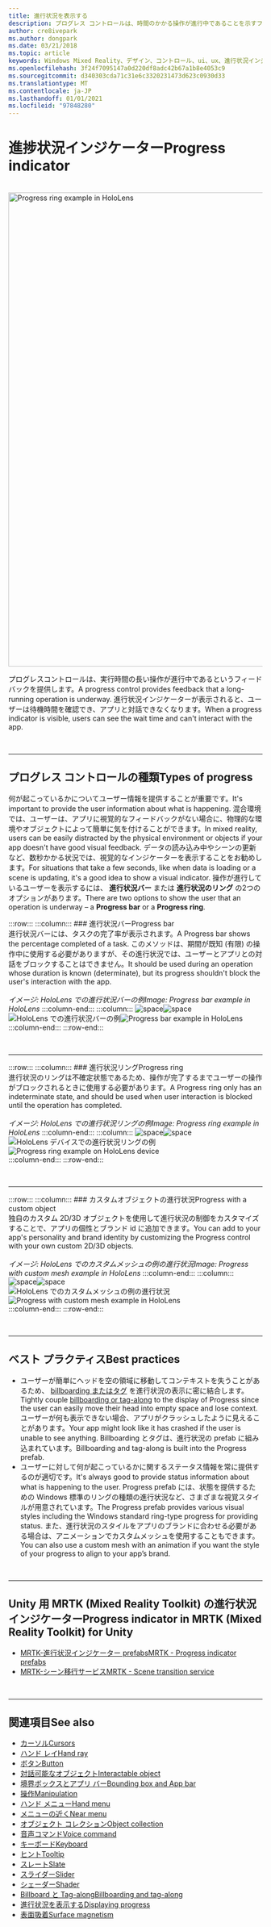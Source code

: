 ```yaml
---
title: 進行状況を表示する
description: プログレス コントロールは、時間のかかる操作が進行中であることを示すフィードバックをユーザーに返します。
author: cre8ivepark
ms.author: dongpark
ms.date: 03/21/2018
ms.topic: article
keywords: Windows Mixed Reality、デザイン、コントロール、ui、ux、進行状況インジケーター、mixed reality ヘッドセット、windows mixed reality ヘッドセット、virtual reality ヘッドセット、HoloLens、MRTK、Mixed Reality Toolkit
ms.openlocfilehash: 3f24f7095147a0d220df8adc42b67a1b8e4053c9
ms.sourcegitcommit: d340303cda71c31e6c3320231473d623c0930d33
ms.translationtype: MT
ms.contentlocale: ja-JP
ms.lasthandoff: 01/01/2021
ms.locfileid: "97848280"
---
```

# <a name="progress-indicator"></a><span data-ttu-id="318d6-104">進捗状況インジケーター</span><span class="sxs-lookup"><span data-stu-id="318d6-104">Progress indicator</span></span>

<br>

<img src="images/MRTK_ProgressIndicator.gif" alt="Progress ring example in HoloLens" width="940px">

<span data-ttu-id="318d6-105">プログレスコントロールは、実行時間の長い操作が進行中であるというフィードバックを提供します。</span><span class="sxs-lookup"><span data-stu-id="318d6-105">A progress control provides feedback that a long-running operation is underway.</span></span> <span data-ttu-id="318d6-106">進行状況インジケーターが表示されると、ユーザーは待機時間を確認でき、アプリと対話できなくなります。</span><span class="sxs-lookup"><span data-stu-id="318d6-106">When a progress indicator is visible, users can see the wait time and can't interact with the app.</span></span>

<br>

---

## <a name="types-of-progress"></a><span data-ttu-id="318d6-107">プログレス コントロールの種類</span><span class="sxs-lookup"><span data-stu-id="318d6-107">Types of progress</span></span>

<span data-ttu-id="318d6-108">何が起こっているかについてユーザー情報を提供することが重要です。</span><span class="sxs-lookup"><span data-stu-id="318d6-108">It's important to provide the user information about what is happening.</span></span> <span data-ttu-id="318d6-109">混合環境では、ユーザーは、アプリに視覚的なフィードバックがない場合に、物理的な環境やオブジェクトによって簡単に気を付けることができます。</span><span class="sxs-lookup"><span data-stu-id="318d6-109">In mixed reality, users can be easily distracted by the physical environment or objects if your app doesn't have good visual feedback.</span></span> <span data-ttu-id="318d6-110">データの読み込み中やシーンの更新など、数秒かかる状況では、視覚的なインジケーターを表示することをお勧めします。</span><span class="sxs-lookup"><span data-stu-id="318d6-110">For situations that take a few seconds, like when data is loading or a scene is updating, it's a good idea to show a visual indicator.</span></span> <span data-ttu-id="318d6-111">操作が進行しているユーザーを表示するには、 **進行状況バー** または **進行状況のリング** の2つのオプションがあります。</span><span class="sxs-lookup"><span data-stu-id="318d6-111">There are two options to show the user that an operation is underway – a **Progress bar** or a **Progress ring**.</span></span>

:::row:::
    :::column:::
        ### <a name="progress-barbr"></a><span data-ttu-id="318d6-112">進行状況バー</span><span class="sxs-lookup"><span data-stu-id="318d6-112">Progress bar</span></span><br>
        <span data-ttu-id="318d6-113">進行状況バーには、タスクの完了率が表示されます。</span><span class="sxs-lookup"><span data-stu-id="318d6-113">A Progress bar shows the percentage completed of a task.</span></span> <span data-ttu-id="318d6-114">このメソッドは、期間が既知 (有限) の操作中に使用する必要がありますが、その進行状況では、ユーザーとアプリとの対話をブロックすることはできません。</span><span class="sxs-lookup"><span data-stu-id="318d6-114">It should be used during an operation whose duration is known (determinate), but its progress shouldn't block the user's interaction with the app.</span></span><br>
        <br>
        <span data-ttu-id="318d6-115">*イメージ: HoloLens での進行状況バーの例*</span><span class="sxs-lookup"><span data-stu-id="318d6-115">*Image: Progress bar example in HoloLens*</span></span>
    :::column-end:::
        :::column:::
        <span data-ttu-id="318d6-116">![space](images/spacer-20x582.png)</span><span class="sxs-lookup"><span data-stu-id="318d6-116">![space](images/spacer-20x582.png)</span></span><br>
       <span data-ttu-id="318d6-117">![HoloLens での進行状況バーの例](images/640px-progressbar.jpg)</span><span class="sxs-lookup"><span data-stu-id="318d6-117">![Progress bar example in HoloLens](images/640px-progressbar.jpg)</span></span><br>
    :::column-end:::
:::row-end:::

<br>

---

:::row:::
    :::column:::
        ### <a name="progress-ringbr"></a><span data-ttu-id="318d6-118">進行状況リング</span><span class="sxs-lookup"><span data-stu-id="318d6-118">Progress ring</span></span><br>
        <span data-ttu-id="318d6-119">進行状況のリングは不確定状態であるため、操作が完了するまでユーザーの操作がブロックされるときに使用する必要があります。</span><span class="sxs-lookup"><span data-stu-id="318d6-119">A Progress ring only has an indeterminate state, and should be used when user interaction is blocked until the operation has completed.</span></span><br>
        <br>
        <span data-ttu-id="318d6-120">*イメージ: HoloLens での進行状況リングの例*</span><span class="sxs-lookup"><span data-stu-id="318d6-120">*Image: Progress ring example in HoloLens*</span></span>
    :::column-end:::
        :::column:::
        <span data-ttu-id="318d6-121">![space](images/spacer-20x582.png)</span><span class="sxs-lookup"><span data-stu-id="318d6-121">![space](images/spacer-20x582.png)</span></span><br>
       <span data-ttu-id="318d6-122">![HoloLens デバイスでの進行状況リングの例](images/640px-progressring.jpg)</span><span class="sxs-lookup"><span data-stu-id="318d6-122">![Progress ring example on HoloLens device](images/640px-progressring.jpg)</span></span><br>
    :::column-end:::
:::row-end:::

<br>

---

:::row:::
    :::column:::
        ### <a name="progress-with-a-custom-objectbr"></a><span data-ttu-id="318d6-123">カスタムオブジェクトの進行状況</span><span class="sxs-lookup"><span data-stu-id="318d6-123">Progress with a custom object</span></span><br>
        <span data-ttu-id="318d6-124">独自のカスタム 2D/3D オブジェクトを使用して進行状況の制御をカスタマイズすることで、アプリの個性とブランド id に追加できます。</span><span class="sxs-lookup"><span data-stu-id="318d6-124">You can add to your app's personality and brand identity by customizing the Progress control with your own custom 2D/3D objects.</span></span><br>
        <br>
        <span data-ttu-id="318d6-125">*イメージ: HoloLens でのカスタムメッシュの例の進行状況*</span><span class="sxs-lookup"><span data-stu-id="318d6-125">*Image: Progress with custom mesh example in HoloLens*</span></span>
    :::column-end:::
        :::column:::
        <span data-ttu-id="318d6-126">![space](images/spacer-20x582.png)</span><span class="sxs-lookup"><span data-stu-id="318d6-126">![space](images/spacer-20x582.png)</span></span><br>
       <span data-ttu-id="318d6-127">![HoloLens でのカスタムメッシュの例の進行状況](images/640px-progresscustom.jpg)</span><span class="sxs-lookup"><span data-stu-id="318d6-127">![Progress with custom mesh example in HoloLens](images/640px-progresscustom.jpg)</span></span><br>
    :::column-end:::
:::row-end:::

<br>

---

## <a name="best-practices"></a><span data-ttu-id="318d6-128">ベスト プラクティス</span><span class="sxs-lookup"><span data-stu-id="318d6-128">Best practices</span></span>
* <span data-ttu-id="318d6-129">ユーザーが簡単にヘッドを空の領域に移動してコンテキストを失うことがあるため、 [billboarding またはタグ](billboarding-and-tag-along.md) を進行状況の表示に密に結合します。</span><span class="sxs-lookup"><span data-stu-id="318d6-129">Tightly couple [billboarding or tag-along](billboarding-and-tag-along.md) to the display of Progress since the user can easily move their head into empty space and lose context.</span></span> <span data-ttu-id="318d6-130">ユーザーが何も表示できない場合、アプリがクラッシュしたように見えることがあります。</span><span class="sxs-lookup"><span data-stu-id="318d6-130">Your app might look like it has crashed if the user is unable to see anything.</span></span> <span data-ttu-id="318d6-131">Billboarding とタグは、進行状況の prefab に組み込まれています。</span><span class="sxs-lookup"><span data-stu-id="318d6-131">Billboarding and tag-along is built into the Progress prefab.</span></span>
* <span data-ttu-id="318d6-132">ユーザーに対して何が起こっているかに関するステータス情報を常に提供するのが適切です。</span><span class="sxs-lookup"><span data-stu-id="318d6-132">It's always good to provide status information about what is happening to the user.</span></span> <span data-ttu-id="318d6-133">Progress prefab には、状態を提供するための Windows 標準のリングの種類の進行状況など、さまざまな視覚スタイルが用意されています。</span><span class="sxs-lookup"><span data-stu-id="318d6-133">The Progress prefab provides various visual styles including the Windows standard ring-type progress for providing status.</span></span> <span data-ttu-id="318d6-134">また、進行状況のスタイルをアプリのブランドに合わせる必要がある場合は、アニメーションでカスタムメッシュを使用することもできます。</span><span class="sxs-lookup"><span data-stu-id="318d6-134">You can also use a custom mesh with an animation if you want the style of your progress to align to your app’s brand.</span></span>

<br>

---

## <a name="progress-indicator-in-mrtk-mixed-reality-toolkit-for-unity"></a><span data-ttu-id="318d6-135">Unity 用 MRTK (Mixed Reality Toolkit) の進行状況インジケーター</span><span class="sxs-lookup"><span data-stu-id="318d6-135">Progress indicator in MRTK (Mixed Reality Toolkit) for Unity</span></span>

* [<span data-ttu-id="318d6-136">MRTK-進行状況インジケーター prefabs</span><span class="sxs-lookup"><span data-stu-id="318d6-136">MRTK - Progress indicator prefabs</span></span>](https://github.com/microsoft/MixedRealityToolkit-Unity/tree/mrtk_release/Assets/MRTK/SDK/Features/UX/Prefabs/ProgressIndicators)
* [<span data-ttu-id="318d6-137">MRTK-シーン移行サービス</span><span class="sxs-lookup"><span data-stu-id="318d6-137">MRTK - Scene transition service</span></span>](https://microsoft.github.io/MixedRealityToolkit-Unity/Documentation/Extensions/SceneTransitionService/SceneTransitionServiceOverview.html)


<br>

---

## <a name="see-also"></a><span data-ttu-id="318d6-138">関連項目</span><span class="sxs-lookup"><span data-stu-id="318d6-138">See also</span></span>

* [<span data-ttu-id="318d6-139">カーソル</span><span class="sxs-lookup"><span data-stu-id="318d6-139">Cursors</span></span>](cursors.md)
* [<span data-ttu-id="318d6-140">ハンド レイ</span><span class="sxs-lookup"><span data-stu-id="318d6-140">Hand ray</span></span>](point-and-commit.md)
* [<span data-ttu-id="318d6-141">ボタン</span><span class="sxs-lookup"><span data-stu-id="318d6-141">Button</span></span>](button.md)
* [<span data-ttu-id="318d6-142">対話可能なオブジェクト</span><span class="sxs-lookup"><span data-stu-id="318d6-142">Interactable object</span></span>](interactable-object.md)
* [<span data-ttu-id="318d6-143">境界ボックスとアプリ バー</span><span class="sxs-lookup"><span data-stu-id="318d6-143">Bounding box and App bar</span></span>](app-bar-and-bounding-box.md)
* [<span data-ttu-id="318d6-144">操作</span><span class="sxs-lookup"><span data-stu-id="318d6-144">Manipulation</span></span>](direct-manipulation.md)
* [<span data-ttu-id="318d6-145">ハンド メニュー</span><span class="sxs-lookup"><span data-stu-id="318d6-145">Hand menu</span></span>](hand-menu.md)
* [<span data-ttu-id="318d6-146">メニューの近く</span><span class="sxs-lookup"><span data-stu-id="318d6-146">Near menu</span></span>](near-menu.md)
* [<span data-ttu-id="318d6-147">オブジェクト コレクション</span><span class="sxs-lookup"><span data-stu-id="318d6-147">Object collection</span></span>](object-collection.md)
* [<span data-ttu-id="318d6-148">音声コマンド</span><span class="sxs-lookup"><span data-stu-id="318d6-148">Voice command</span></span>](voice-input.md)
* [<span data-ttu-id="318d6-149">キーボード</span><span class="sxs-lookup"><span data-stu-id="318d6-149">Keyboard</span></span>](keyboard.md)
* [<span data-ttu-id="318d6-150">ヒント</span><span class="sxs-lookup"><span data-stu-id="318d6-150">Tooltip</span></span>](tooltip.md)
* [<span data-ttu-id="318d6-151">スレート</span><span class="sxs-lookup"><span data-stu-id="318d6-151">Slate</span></span>](slate.md)
* [<span data-ttu-id="318d6-152">スライダー</span><span class="sxs-lookup"><span data-stu-id="318d6-152">Slider</span></span>](slider.md)
* [<span data-ttu-id="318d6-153">シェーダー</span><span class="sxs-lookup"><span data-stu-id="318d6-153">Shader</span></span>](shader.md)
* [<span data-ttu-id="318d6-154">Billboard と Tag-along</span><span class="sxs-lookup"><span data-stu-id="318d6-154">Billboarding and tag-along</span></span>](billboarding-and-tag-along.md)
* [<span data-ttu-id="318d6-155">進行状況を表示する</span><span class="sxs-lookup"><span data-stu-id="318d6-155">Displaying progress</span></span>](progress.md)
* [<span data-ttu-id="318d6-156">表面吸着</span><span class="sxs-lookup"><span data-stu-id="318d6-156">Surface magnetism</span></span>](surface-magnetism.md)
